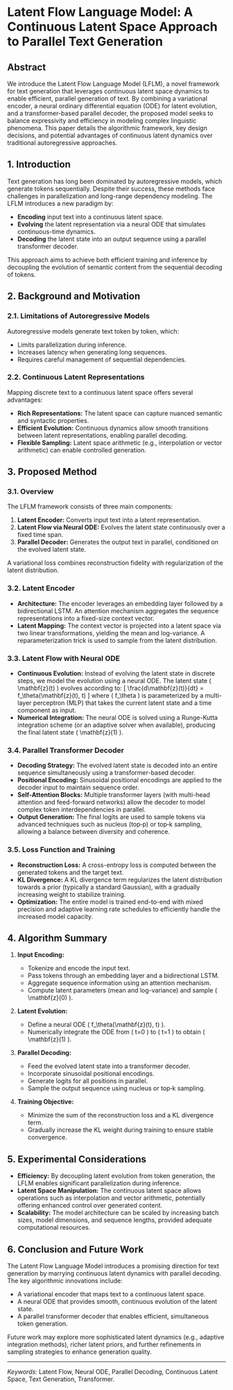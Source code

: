 # Latent Flow Language Model: A Continuous Latent Space Approach to Parallel Text Generation

## Abstract

We introduce the Latent Flow Language Model (LFLM), a novel framework for text generation that leverages continuous latent space dynamics to enable efficient, parallel generation of text. By combining a variational encoder, a neural ordinary differential equation (ODE) for latent evolution, and a transformer-based parallel decoder, the proposed model seeks to balance expressivity and efficiency in modeling complex linguistic phenomena. This paper details the algorithmic framework, key design decisions, and potential advantages of continuous latent dynamics over traditional autoregressive approaches.

## 1. Introduction

Text generation has long been dominated by autoregressive models, which generate tokens sequentially. Despite their success, these methods face challenges in parallelization and long-range dependency modeling. The LFLM introduces a new paradigm by:
- **Encoding** input text into a continuous latent space.
- **Evolving** the latent representation via a neural ODE that simulates continuous-time dynamics.
- **Decoding** the latent state into an output sequence using a parallel transformer decoder.

This approach aims to achieve both efficient training and inference by decoupling the evolution of semantic content from the sequential decoding of tokens.

## 2. Background and Motivation

### 2.1. Limitations of Autoregressive Models

Autoregressive models generate text token by token, which:
- Limits parallelization during inference.
- Increases latency when generating long sequences.
- Requires careful management of sequential dependencies.

### 2.2. Continuous Latent Representations

Mapping discrete text to a continuous latent space offers several advantages:
- **Rich Representations:** The latent space can capture nuanced semantic and syntactic properties.
- **Efficient Evolution:** Continuous dynamics allow smooth transitions between latent representations, enabling parallel decoding.
- **Flexible Sampling:** Latent space arithmetic (e.g., interpolation or vector arithmetic) can enable controlled generation.

## 3. Proposed Method

### 3.1. Overview

The LFLM framework consists of three main components:
1. **Latent Encoder:** Converts input text into a latent representation.
2. **Latent Flow via Neural ODE:** Evolves the latent state continuously over a fixed time span.
3. **Parallel Decoder:** Generates the output text in parallel, conditioned on the evolved latent state.

A variational loss combines reconstruction fidelity with regularization of the latent distribution.

### 3.2. Latent Encoder

- **Architecture:** The encoder leverages an embedding layer followed by a bidirectional LSTM. An attention mechanism aggregates the sequence representations into a fixed-size context vector.
- **Latent Mapping:** The context vector is projected into a latent space via two linear transformations, yielding the mean and log-variance. A reparameterization trick is used to sample from the latent distribution.

### 3.3. Latent Flow with Neural ODE

- **Continuous Evolution:** Instead of evolving the latent state in discrete steps, we model the evolution using a neural ODE. The latent state \( \mathbf{z}(t) \) evolves according to:
  \[
  \frac{d\mathbf{z}(t)}{dt} = f_\theta(\mathbf{z}(t), t)
  \]
  where \( f_\theta \) is parameterized by a multi-layer perceptron (MLP) that takes the current latent state and a time component as input.
- **Numerical Integration:** The neural ODE is solved using a Runge-Kutta integration scheme (or an adaptive solver when available), producing the final latent state \( \mathbf{z}(1) \).

### 3.4. Parallel Transformer Decoder

- **Decoding Strategy:** The evolved latent state is decoded into an entire sequence simultaneously using a transformer-based decoder.
- **Positional Encoding:** Sinusoidal positional encodings are applied to the decoder input to maintain sequence order.
- **Self-Attention Blocks:** Multiple transformer layers (with multi-head attention and feed-forward networks) allow the decoder to model complex token interdependencies in parallel.
- **Output Generation:** The final logits are used to sample tokens via advanced techniques such as nucleus (top‑p) or top‑k sampling, allowing a balance between diversity and coherence.

### 3.5. Loss Function and Training

- **Reconstruction Loss:** A cross-entropy loss is computed between the generated tokens and the target text.
- **KL Divergence:** A KL divergence term regularizes the latent distribution towards a prior (typically a standard Gaussian), with a gradually increasing weight to stabilize training.
- **Optimization:** The entire model is trained end-to-end with mixed precision and adaptive learning rate schedules to efficiently handle the increased model capacity.

## 4. Algorithm Summary

1. **Input Encoding:**
   - Tokenize and encode the input text.
   - Pass tokens through an embedding layer and a bidirectional LSTM.
   - Aggregate sequence information using an attention mechanism.
   - Compute latent parameters (mean and log-variance) and sample \( \mathbf{z}(0) \).

2. **Latent Evolution:**
   - Define a neural ODE \( f_\theta(\mathbf{z}(t), t) \).
   - Numerically integrate the ODE from \( t=0 \) to \( t=1 \) to obtain \( \mathbf{z}(1) \).

3. **Parallel Decoding:**
   - Feed the evolved latent state into a transformer decoder.
   - Incorporate sinusoidal positional encodings.
   - Generate logits for all positions in parallel.
   - Sample the output sequence using nucleus or top‑k sampling.

4. **Training Objective:**
   - Minimize the sum of the reconstruction loss and a KL divergence term.
   - Gradually increase the KL weight during training to ensure stable convergence.

## 5. Experimental Considerations

- **Efficiency:** By decoupling latent evolution from token generation, the LFLM enables significant parallelization during inference.
- **Latent Space Manipulation:** The continuous latent space allows operations such as interpolation and vector arithmetic, potentially offering enhanced control over generated content.
- **Scalability:** The model architecture can be scaled by increasing batch sizes, model dimensions, and sequence lengths, provided adequate computational resources.

## 6. Conclusion and Future Work

The Latent Flow Language Model introduces a promising direction for text generation by marrying continuous latent dynamics with parallel decoding. The key algorithmic innovations include:
- A variational encoder that maps text to a continuous latent space.
- A neural ODE that provides smooth, continuous evolution of the latent state.
- A parallel transformer decoder that enables efficient, simultaneous token generation.

Future work may explore more sophisticated latent dynamics (e.g., adaptive integration methods), richer latent priors, and further refinements in sampling strategies to enhance generation quality.

---

*Keywords:* Latent Flow, Neural ODE, Parallel Decoding, Continuous Latent Space, Text Generation, Transformer.
